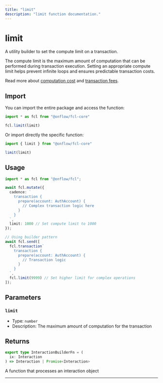 ```yaml
---
title: "limit"
description: "limit function documentation."
---
```


<!-- THIS DOCUMENT IS AUTO-GENERATED FROM [onflow/fcl-core/../sdk/src/build/build-limit.ts](https://github.com/onflow/fcl-js/tree/master/packages/fcl-core/../sdk/src/build/build-limit.ts). DO NOT EDIT MANUALLY -->

# limit

A utility builder to set the compute limit on a transaction.

The compute limit is the maximum amount of computation that can be performed during transaction execution.
Setting an appropriate compute limit helps prevent infinite loops and ensures predictable transaction costs.

Read more about [computation cost](https://docs.onflow.org/concepts/fees/#computation-cost) and [transaction fees](https://docs.onflow.org/concepts/fees/).

## Import

You can import the entire package and access the function:

```typescript
import * as fcl from "@onflow/fcl-core"

fcl.limit(limit)
```

Or import directly the specific function:

```typescript
import { limit } from "@onflow/fcl-core"

limit(limit)
```

## Usage

```typescript
import * as fcl from "@onflow/fcl";

await fcl.mutate({
  cadence: `
    transaction {
      prepare(account: AuthAccount) {
        // Complex transaction logic here
      }
    }
  `,
  limit: 1000 // Set compute limit to 1000
});

// Using builder pattern
await fcl.send([
  fcl.transaction`
    transaction {
      prepare(account: AuthAccount) {
        // Transaction logic
      }
    }
  `,
  fcl.limit(9999) // Set higher limit for complex operations
]);
```

## Parameters

### `limit` 


- Type: `number`
- Description: The maximum amount of computation for the transaction


## Returns

```typescript
export type InteractionBuilderFn = (
  ix: Interaction
) => Interaction | Promise<Interaction>
```


A function that processes an interaction object

---